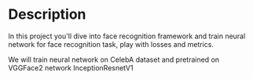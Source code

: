 # Description

In this project you'll dive into face recognition framework and train neural network for face recognition task, play with losses and metrics.

We will train neural network on CelebA dataset and pretrained on VGGFace2 network InceptionResnetV1
